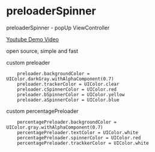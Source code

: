 # preloaderSpinner
preloaderSpinner - popUp ViewController


[Youtube Demo Video](https://www.youtube.com/watch?v=-R5sw4Kt1iI)


open source, simple and fast




custom preloader

        preloader.backgroundColor = UIColor.darkGray.withAlphaComponent(0.7)
        preloader.trackerColor = UIColor.clear
        preloader.cSpinnerColor = UIColor.red
        preloader.bSpinnerColor = UIColor.yellow
        preloader.aSpinnerColor = UIColor.blue
        
        
custom percentagePreloader


        percentagePreloader.backgroundColor = UIColor.gray.withAlphaComponent(0.7)
        percentagePreloader.textColor = UIColor.white
        percentagePreloader.spinnerColor = UIColor.red
        percentagePreloader.trackkerColor = UIColor.white
   
